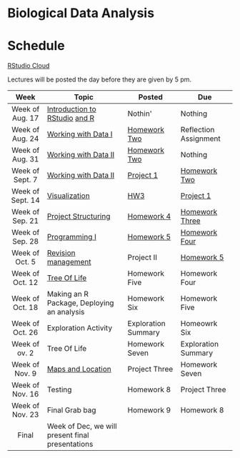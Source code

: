 # Biological Data Analysis

# Schedule

[RStudio Cloud](https://rstudio.cloud/spaces/156175/join?access_code=s3I0mTo9w%2FCivFh5Gh48yRSSm2Q4qNhyYU0B0uBt)

Lectures will be posted the day before they are given by 5 pm.


| Week | Topic | Posted | Due |
|:----:|-------|--------|-----|
| Week of Aug. 17 | [Introduction to RStudio](https://biologicaldataanalysis2019.github.io/2020/articles/00_Syllabus_and_Expectations.html) [and R](https://biologicaldataanalysis2019.github.io/2020/articles/01_Getting_Started_with_R.html)| Nothin' | Nothing |
| Week of Aug. 24 |  [Working with Data I](https://biologicaldataanalysis2019.github.io/2020/articles/02_Starting_with_Data.html) | [Homework Two](https://biologicaldataanalysis2019.github.io/2020/articles/HomeworkTwo.html) | Reflection Assignment | 
| Week of Aug. 31 | [Working with Data II](https://biologicaldataanalysis2019.github.io/2020/articles/03_Manipulating_Data.html) | [Homework Two](https://biologicaldataanalysis2019.github.io/2020/articles/HomeworkTwo.html) |  Nothing | 
| Week of Sept. 7 | [Working with Data II](https://biologicaldataanalysis2019.github.io/2020/articles/03_Manipulating_Data.html) |[Project 1](https://biologicaldataanalysis2019.github.io/2020/articles/ProjectOne.html)  |  [Homework Two](https://biologicaldataanalysis2019.github.io/2020/articles/HomeworkTwo.html)  |
| Week of Sept. 14 | [Visualization](https://biologicaldataanalysis2019.github.io/2020/articles/04-plotting.html) | [HW3](https://biologicaldataanalysis2019.github.io/2020/articles/HomeworkThree.html) | [Project 1](https://biologicaldataanalysis2019.github.io/2020/articles/ProjectOne.html)    |
| Week of Sep. 21 | [Project Structuring](https://biologicaldataanalysis2019.github.io/2020/articles/05-Functions.html) |  [Homework 4]([HW3](https://biologicaldataanalysis2019.github.io/2020/articles/HomeworkFour.html)) | [Homework Three](https://biologicaldataanalysis2019.github.io/2020/articles/HomeworkThree.html) | 
| Week of Sep. 28 | [Programming I](https://biologicaldataanalysis2019.github.io/2020/articles/06_Exploration_Setup.html) | [Homework 5](https://biologicaldataanalysis2019.github.io/2020/articles/HomeworkFive.html) | [Homework Four](https://biologicaldataanalysis2019.github.io/2020/articles/HomeworkFour.html) | 
| Week of Oct. 5  |  [Revision management](https://biologicaldataanalysis2019.github.io/2020/articles/07_Exploration_Hands_On.html) | Project II | [Homework 5](https://biologicaldataanalysis2019.github.io/2020/articles/HomeworkFive.html)  | 
| Week of Oct. 12  | [Tree Of Life](https://biologicaldataanalysis2019.github.io/2020/articles/08_Tree_of_life.html) | Homework Five | Homework Four | 
| Week of Oct. 18 | Making an R Package, Deploying an analysis | Homework Six | Homework Five |
| Week of Oct. 26 | Exploration Activity | Exploration Summary | Homeowrk Six |
| Week of ov. 2  | Tree Of Life | Homework Seven | Exploration Summary |  
| Week of Nov. 9  | [Maps and Location](https://biologicaldataanalysis2019.github.io/2020/articles/09_GBIF_and_Location.html) | Project Three | Homework Seven | 
| Week of Nov. 16  | Testing | Homework 8 | Project Three |
| Week of Nov. 23 | Final Grab bag | Homework 9 | Homework 8 |
| Final | Week of Dec, we will present final presentations | | 
